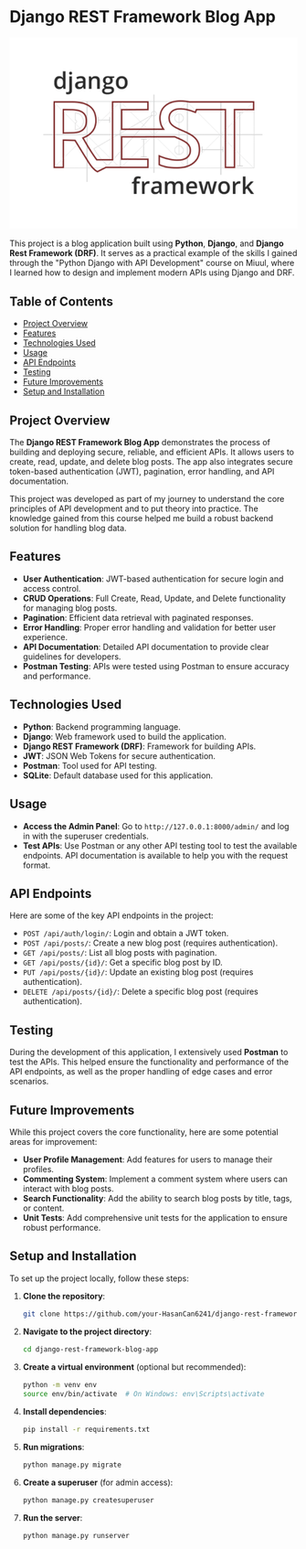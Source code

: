 # Django REST Framework Blog App

<img src="images/drf-logo.png" alt="Django REST Framework Logo" width="850"/>

This project is a blog application built using **Python**, **Django**, and **Django Rest Framework (DRF)**. It serves as a practical example of the skills I gained through the "Python Django with API Development" course on Miuul, where I learned how to design and implement modern APIs using Django and DRF.


## Table of Contents
- [Project Overview](#project-overview)
- [Features](#features)
- [Technologies Used](#technologies-used)
- [Usage](#usage)
- [API Endpoints](#api-endpoints)
- [Testing](#testing)
- [Future Improvements](#future-improvements)
- [Setup and Installation](#setup-and-installation)

## Project Overview
The **Django REST Framework Blog App** demonstrates the process of building and deploying secure, reliable, and efficient APIs. It allows users to create, read, update, and delete blog posts. The app also integrates secure token-based authentication (JWT), pagination, error handling, and API documentation.

This project was developed as part of my journey to understand the core principles of API development and to put theory into practice. The knowledge gained from this course helped me build a robust backend solution for handling blog data.

## Features
- **User Authentication**: JWT-based authentication for secure login and access control.
- **CRUD Operations**: Full Create, Read, Update, and Delete functionality for managing blog posts.
- **Pagination**: Efficient data retrieval with paginated responses.
- **Error Handling**: Proper error handling and validation for better user experience.
- **API Documentation**: Detailed API documentation to provide clear guidelines for developers.
- **Postman Testing**: APIs were tested using Postman to ensure accuracy and performance.

## Technologies Used
- **Python**: Backend programming language.
- **Django**: Web framework used to build the application.
- **Django REST Framework (DRF)**: Framework for building APIs.
- **JWT**: JSON Web Tokens for secure authentication.
- **Postman**: Tool used for API testing.
- **SQLite**: Default database used for this application.

## Usage
- **Access the Admin Panel**: Go to `http://127.0.0.1:8000/admin/` and log in with the superuser credentials.
- **Test APIs**: Use Postman or any other API testing tool to test the available endpoints. API documentation is available to help you with the request format.

## API Endpoints
Here are some of the key API endpoints in the project:

- `POST /api/auth/login/`: Login and obtain a JWT token.
- `POST /api/posts/`: Create a new blog post (requires authentication).
- `GET /api/posts/`: List all blog posts with pagination.
- `GET /api/posts/{id}/`: Get a specific blog post by ID.
- `PUT /api/posts/{id}/`: Update an existing blog post (requires authentication).
- `DELETE /api/posts/{id}/`: Delete a specific blog post (requires authentication).

## Testing
During the development of this application, I extensively used **Postman** to test the APIs. This helped ensure the functionality and performance of the API endpoints, as well as the proper handling of edge cases and error scenarios.

## Future Improvements
While this project covers the core functionality, here are some potential areas for improvement:
- **User Profile Management**: Add features for users to manage their profiles.
- **Commenting System**: Implement a comment system where users can interact with blog posts.
- **Search Functionality**: Add the ability to search blog posts by title, tags, or content.
- **Unit Tests**: Add comprehensive unit tests for the application to ensure robust performance.

## Setup and Installation
To set up the project locally, follow these steps:

1. **Clone the repository**:
    ```bash
    git clone https://github.com/your-HasanCan6241/django-rest-framework-blog-app.git
    ```

2. **Navigate to the project directory**:
    ```bash
    cd django-rest-framework-blog-app
    ```

3. **Create a virtual environment** (optional but recommended):
    ```bash
    python -m venv env
    source env/bin/activate  # On Windows: env\Scripts\activate
    ```

4. **Install dependencies**:
    ```bash
    pip install -r requirements.txt
    ```

5. **Run migrations**:
    ```bash
    python manage.py migrate
    ```

6. **Create a superuser** (for admin access):
    ```bash
    python manage.py createsuperuser
    ```

7. **Run the server**:
    ```bash
    python manage.py runserver
    ```
